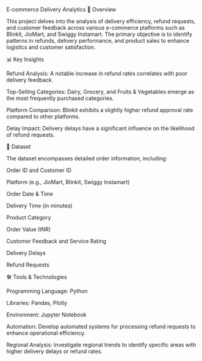 E-commerce Delivery Analytics
📌 Overview

This project delves into the analysis of delivery efficiency, refund requests, and customer feedback across various e-commerce platforms such as Blinkit, JioMart, and Swiggy Instamart. The primary objective is to identify patterns in refunds, delivery performance, and product sales to enhance logistics and customer satisfaction.

📊 Key Insights

Refund Analysis: A notable increase in refund rates correlates with poor delivery feedback.

Top-Selling Categories: Dairy, Grocery, and Fruits & Vegetables emerge as the most frequently purchased categories.

Platform Comparison: Blinkit exhibits a slightly higher refund approval rate compared to other platforms.

Delay Impact: Delivery delays have a significant influence on the likelihood of refund requests.

📁 Dataset

The dataset encompasses detailed order information, including:

Order ID and Customer ID

Platform (e.g., JioMart, Blinkit, Swiggy Instamart)

Order Date & Time

Delivery Time (in minutes)

Product Category

Order Value (INR)

Customer Feedback and Service Rating

Delivery Delays

Refund Requests

🛠️ Tools & Technologies

Programming Language: Python

Libraries: Pandas, Plotly

Environment: Jupyter Notebook


Automation: Develop automated systems for processing refund requests to enhance operational efficiency.

Regional Analysis: Investigate regional trends to identify specific areas with higher delivery delays or refund rates.
